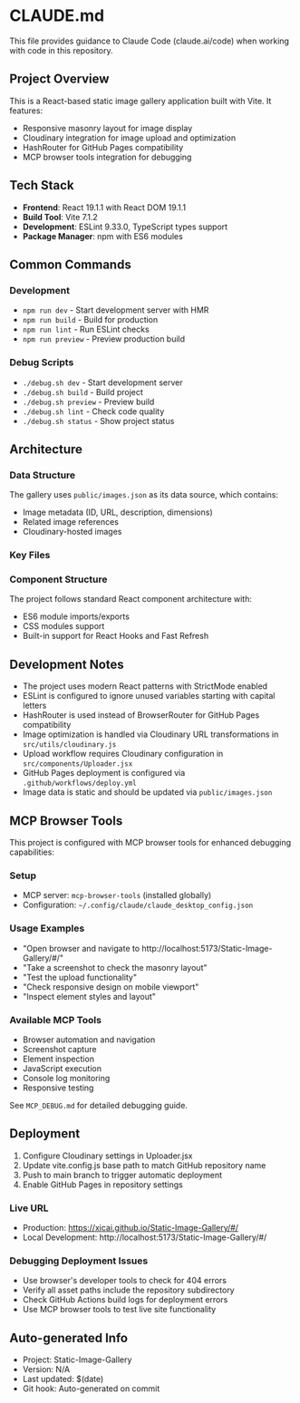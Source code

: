 # CLAUDE.md

This file provides guidance to Claude Code (claude.ai/code) when working with code in this repository.

## Project Overview

This is a React-based static image gallery application built with Vite. It features:
- Responsive masonry layout for image display
- Cloudinary integration for image upload and optimization
- HashRouter for GitHub Pages compatibility
- MCP browser tools integration for debugging

## Tech Stack

- **Frontend**: React 19.1.1 with React DOM 19.1.1
- **Build Tool**: Vite 7.1.2
- **Development**: ESLint 9.33.0, TypeScript types support
- **Package Manager**: npm with ES6 modules

## Common Commands

### Development
- `npm run dev` - Start development server with HMR
- `npm run build` - Build for production
- `npm run lint` - Run ESLint checks
- `npm run preview` - Preview production build

### Debug Scripts
- `./debug.sh dev` - Start development server
- `./debug.sh build` - Build project
- `./debug.sh preview` - Preview build
- `./debug.sh lint` - Check code quality
- `./debug.sh status` - Show project status

## Architecture

### Data Structure
The gallery uses `public/images.json` as its data source, which contains:
- Image metadata (ID, URL, description, dimensions)
- Related image references
- Cloudinary-hosted images

### Key Files


### Component Structure
The project follows standard React component architecture with:
- ES6 module imports/exports
- CSS modules support
- Built-in support for React Hooks and Fast Refresh

## Development Notes

- The project uses modern React patterns with StrictMode enabled
- ESLint is configured to ignore unused variables starting with capital letters
- HashRouter is used instead of BrowserRouter for GitHub Pages compatibility
- Image optimization is handled via Cloudinary URL transformations in `src/utils/cloudinary.js`
- Upload workflow requires Cloudinary configuration in `src/components/Uploader.jsx`
- GitHub Pages deployment is configured via `.github/workflows/deploy.yml`
- Image data is static and should be updated via `public/images.json`

## MCP Browser Tools

This project is configured with MCP browser tools for enhanced debugging capabilities:

### Setup
- MCP server: `mcp-browser-tools` (installed globally)
- Configuration: `~/.config/claude/claude_desktop_config.json`

### Usage Examples
- "Open browser and navigate to http://localhost:5173/Static-Image-Gallery/#/"
- "Take a screenshot to check the masonry layout"
- "Test the upload functionality"
- "Check responsive design on mobile viewport"
- "Inspect element styles and layout"

### Available MCP Tools
- Browser automation and navigation
- Screenshot capture
- Element inspection
- JavaScript execution
- Console log monitoring
- Responsive testing

See `MCP_DEBUG.md` for detailed debugging guide.

## Deployment

1. Configure Cloudinary settings in Uploader.jsx
2. Update vite.config.js base path to match GitHub repository name
3. Push to main branch to trigger automatic deployment
4. Enable GitHub Pages in repository settings

### Live URL
- Production: https://xicai.github.io/Static-Image-Gallery/#/
- Local Development: http://localhost:5173/Static-Image-Gallery/#/

### Debugging Deployment Issues
- Use browser's developer tools to check for 404 errors
- Verify all asset paths include the repository subdirectory
- Check GitHub Actions build logs for deployment errors
- Use MCP browser tools to test live site functionality

## Auto-generated Info

- Project: Static-Image-Gallery
- Version: N/A
- Last updated: $(date)
- Git hook: Auto-generated on commit
